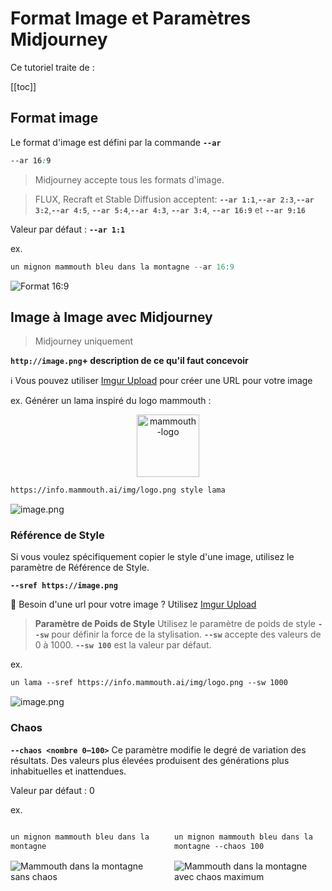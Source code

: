 # Format Image et Paramètres Midjourney

Ce tutoriel traite de :

[[toc]]

## Format image

Le format d'image est défini par la commande **`--ar`**

```css
--ar 16:9
```

> Midjourney accepte tous les formats d'image.

> FLUX, Recraft et Stable Diffusion acceptent: **`--ar 1:1`**,**`--ar 2:3`**,**`--ar 3:2`**,**`--ar 4:5`**,
> **`--ar 5:4`**,**`--ar 4:3`**, **`--ar 3:4`**, **`--ar 16:9`** et **`--ar 9:16`**


Valeur par défaut : **`--ar 1:1`**

ex.

```jsx
un mignon mammouth bleu dans la montagne --ar 16:9
```

![Format 16:9](./mj-ar16to9.jpeg)

## Image à Image avec Midjourney

> Midjourney uniquement

**`http://image.png`+ description de ce qu'il faut concevoir**

ℹ️ Vous pouvez utiliser [Imgur Upload](https://img.doerig.dev/) pour créer une URL pour votre image

ex. Générer un lama inspiré du logo mammouth :

<center><img src="/img/logo.png" alt="mammouth-logo" width="100"/></center>

```html
https://info.mammouth.ai/img/logo.png style lama
```

![image.png](./mj-imgtoimg.jpeg)

### Référence de Style

Si vous voulez spécifiquement copier le style d'une image, utilisez le paramètre de Référence de Style.

**`--sref https://image.png`**

🔗 Besoin d'une url pour votre image ? Utilisez [Imgur Upload](https://img.doerig.dev/)

> **Paramètre de Poids de Style**
> Utilisez le paramètre de poids de style **`--sw`** pour définir la force de la stylisation. **`--sw`** accepte des valeurs de 0 à 1000. **`--sw 100`** est la valeur par défaut.

ex.

```html
un lama --sref https://info.mammouth.ai/img/logo.png --sw 1000
```

![image.png](./mj-sref.jpeg)


### Chaos

**`--chaos <nombre 0–100>`** 
Ce paramètre modifie le degré de variation des résultats. Des valeurs plus élevées produisent des générations plus inhabituelles et inattendues.

Valeur par défaut : 0

ex.

<div class="image-container">

```html
un mignon mammouth bleu dans la montagne
```

```html
un mignon mammouth bleu dans la montagne --chaos 100
```

  <img src='./mj-chaos-min.jpeg'  alt='Mammouth dans la montagne sans chaos'>
  <img src='./mj-chaos-max.jpeg' alt='Mammouth dans la montagne avec chaos maximum'>
</div>

<style>
.image-container {
  display: grid;
  grid-template-columns: 1fr 1fr; /* 2 colonnes de même largeur */
  gap: 20px;
  row-gap: 2px;

  /* Code blocks */
  div { 
    align-self: end;
    height: fit-content;

    /* wrap code text to prevent overflowing */
    code span { 
      text-wrap: wrap;
    }
  }
  
}

/* Media query pour les petits écrans */
@media (max-width: 768px) {

  .image-container{
    grid-template-columns: 1fr; /* 1 colonne */

    /* Change the order of the child elements to alternate text and image */
    :nth-child(1) { order: 1; }    /* First text */
    :nth-child(2) { order: 3; }    /* Second text inverted with image below*/
    :nth-child(3) { order: 2; }    /* Second image */
    :nth-child(4) { order: 4; }    /* Second image */
  }

}
</style>
